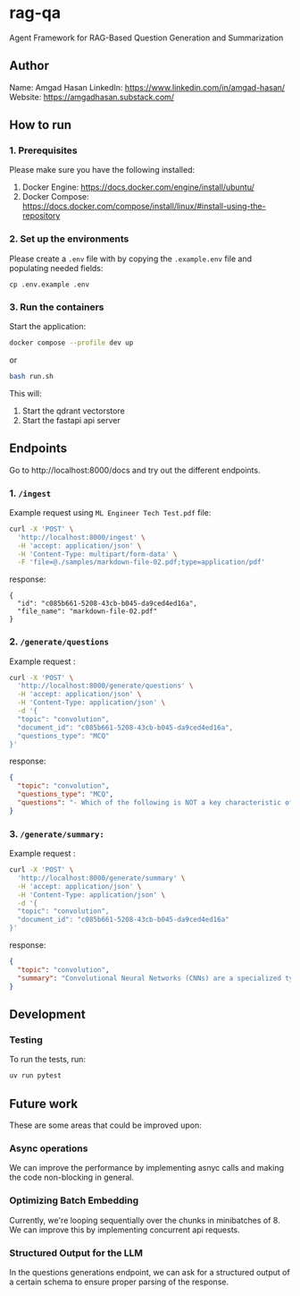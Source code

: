 # rag-qa
Agent Framework for RAG-Based Question Generation and Summarization

## Author
Name: Amgad Hasan
LinkedIn: https://www.linkedin.com/in/amgad-hasan/
Website: https://amgadhasan.substack.com/

## How to run
### 1. Prerequisites
Please make sure you have the following installed:
1. Docker Engine: https://docs.docker.com/engine/install/ubuntu/
2. Docker Compose: https://docs.docker.com/compose/install/linux/#install-using-the-repository

### 2. Set up the environments
Please create a `.env` file with by copying the `.example.env` file and populating needed fields:
```
cp .env.example .env
```
### 3. Run the containers
Start the application:
```sh
docker compose --profile dev up
```
or
```sh
bash run.sh
```
This will:
1. Start the qdrant vectorstore
2. Start the fastapi api server

## Endpoints
Go to http://localhost:8000/docs and try out the different endpoints.

### 1. `/ingest`
Example request using `ML Engineer Tech Test.pdf` file:
```sh
curl -X 'POST' \
  'http://localhost:8000/ingest' \
  -H 'accept: application/json' \
  -H 'Content-Type: multipart/form-data' \
  -F 'file=@./samples/markdown-file-02.pdf;type=application/pdf'
``` 
response:
```
{
  "id": "c085b661-5208-43cb-b045-da9ced4ed16a",
  "file_name": "markdown-file-02.pdf"
}
```

### 2. `/generate/questions`
Example request :
```sh
curl -X 'POST' \
  'http://localhost:8000/generate/questions' \
  -H 'accept: application/json' \
  -H 'Content-Type: application/json' \
  -d '{
  "topic": "convolution",
  "document_id": "c085b661-5208-43cb-b045-da9ced4ed16a",
  "questions_type": "MCQ"
}'
``` 
response:
```json
{
  "topic": "convolution",
  "questions_type": "MCQ",
  "questions": "- Which of the following is NOT a key characteristic of convolutional layers in CNNs?\n    -  Feature extraction\n    -  Parameter sharing\n    -  Full connectivity\n    -  Local connectivity\n\n- What is the primary function of a pooling layer in a CNN?\n    -  Increase the dimensionality of feature maps\n    -  Introduce non-linearity into the network\n    -  Reduce the dimensionality of feature maps\n    -  Perform classification on the input data\n\n- What is the purpose of stride in a convolutional operation?\n    -  To control the receptive field of the convolutional filter\n    -  To adjust the number of output channels\n    -  To normalize the input data\n    -  To introduce randomness into the network\n\n- Which activation function is commonly used in the output layer of a CNN for multi-class classification?\n    -  ReLU\n    -  Sigmoid\n    -  Tanh\n    -  Softmax\n\n- What is the role of padding in a convolutional layer?\n    -  To prevent information loss at the edges of the input\n    -  To increase the computational complexity of the layer\n    -  To introduce noise into the input data\n    -  To normalize the output of the layer\n\n\n\n"
}
```

### 3. `/generate/summary:`
Example request :
```sh
curl -X 'POST' \
  'http://localhost:8000/generate/summary' \
  -H 'accept: application/json' \
  -H 'Content-Type: application/json' \
  -d '{
  "topic": "convolution",
  "document_id": "c085b661-5208-43cb-b045-da9ced4ed16a"
}'
``` 
response:
```json
{
  "topic": "convolution",
  "summary": "Convolutional Neural Networks (CNNs) are a specialized type of deep learning architecture designed primarily for processing grid-like data, such as images. \n\n**The core of CNNs lies in the \"convolutional layer.\"** This layer employs a set of learnable filters (also called kernels) that slide across the input data, performing element-wise multiplications and summings. This operation extracts features at different scales and locations within the input. \n\n**Think of it like this:** Imagine you're looking for a specific pattern in a picture. Instead of examining every pixel individually, you might use a magnifying glass (the filter) to scan the image and detect the presence of that pattern. CNNs use many filters to learn various features, from edges and corners to more complex shapes and textures.\n\n**Key benefits of convolutional layers:**\n\n* **Feature Extraction:** They automatically learn relevant features from the data, eliminating the need for manual feature engineering.\n* **Parameter Sharing:** Filters are applied across the entire input, sharing weights and reducing the number of parameters to learn.\n* **Translation Invariance:** CNNs are relatively robust to shifts and changes in the position of features within the input.\n\n**Beyond convolutional layers, CNNs typically include:**\n\n* **Pooling layers:** These downsample the feature maps, reducing dimensionality and making the network more robust to variations in input.\n* **Fully connected layers:** These layers perform classification or regression tasks based on the extracted features.\n\n**CNNs have revolutionized computer vision tasks like:**\n\n* Image classification\n* Object detection\n* Image segmentation\n* Facial recognition\n\nTheir success has also extended to other domains involving grid-like data, such as natural language processing (using word embeddings) and audio processing.\n\n\n"
}
```

## Development
### Testing
To run the tests, run:
```sh
uv run pytest
```

## Future work
These are some areas that could be improved upon:

### Async operations
We can improve the performance by implementing asnyc calls and making the code non-blocking in general.
### Optimizing Batch Embedding
Currently, we're looping sequentially over the chunks in minibatches of 8. We can improve this by implementing concurrent api requests.


### Structured Output for the LLM
In the questions generations endpoint, we can ask for a structured output of a certain schema to ensure proper parsing of the response.
